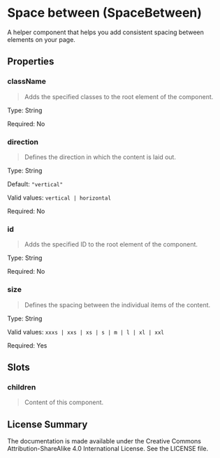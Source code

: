 # Space between (SpaceBetween)

A helper component that helps you add consistent spacing between elements on your page.



## Properties



### className

> Adds the specified classes to the root element of the component.

Type: String

Required: No


### direction

> Defines the direction in which the content is laid out.

Type: String

Default: `"vertical"`

Valid values: `vertical | horizontal`

Required: No


### id

> Adds the specified ID to the root element of the component.

Type: String

Required: No


### size

> Defines the spacing between the individual items of the content.

Type: String

Valid values: `xxxs | xxs | xs | s | m | l | xl | xxl`

Required: Yes





## Slots



### children

> Content of this component.









## License Summary

The documentation is made available under the Creative Commons Attribution-ShareAlike 4.0 International License. See the LICENSE file.
